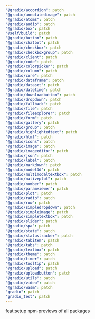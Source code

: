 ```yaml
---
"@gradio/accordion": patch
"@gradio/annotatedimage": patch
"@gradio/atoms": patch
"@gradio/audio": patch
"@gradio/box": patch
"@self/build": patch
"@gradio/button": patch
"@gradio/chatbot": patch
"@gradio/checkbox": patch
"@gradio/checkboxgroup": patch
"@gradio/client": patch
"@gradio/code": patch
"@gradio/colorpicker": patch
"@gradio/column": patch
"@gradio/core": patch
"@gradio/dataframe": patch
"@gradio/dataset": patch
"@gradio/datetime": patch
"@gradio/downloadbutton": patch
"@gradio/dropdown": patch
"@gradio/fallback": patch
"@gradio/file": patch
"@gradio/fileexplorer": patch
"@gradio/form": patch
"@gradio/gallery": patch
"@gradio/group": patch
"@gradio/highlightedtext": patch
"@gradio/html": patch
"@gradio/icons": patch
"@gradio/image": patch
"@gradio/imageeditor": patch
"@gradio/json": patch
"@gradio/label": patch
"@gradio/markdown": patch
"@gradio/model3d": patch
"@gradio/multimodaltextbox": patch
"@gradio/nativeplot": patch
"@gradio/number": patch
"@gradio/paramviewer": patch
"@gradio/plot": patch
"@gradio/radio": patch
"@gradio/row": patch
"@gradio/simpledropdown": patch
"@gradio/simpleimage": patch
"@gradio/simpletextbox": patch
"@gradio/slider": patch
"@gradio/spa": patch
"@gradio/state": patch
"@gradio/statustracker": patch
"@gradio/tabitem": patch
"@gradio/tabs": patch
"@gradio/textbox": patch
"@gradio/theme": patch
"@gradio/timer": patch
"@gradio/tooltip": patch
"@gradio/upload": patch
"@gradio/uploadbutton": patch
"@gradio/utils": patch
"@gradio/video": patch
"@gradio/wasm": patch
"gradio": patch
"gradio_test": patch
---
```


feat:setup npm-previews of all packages
